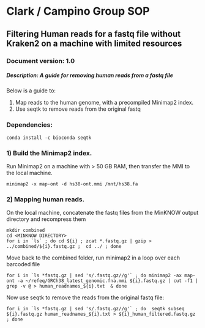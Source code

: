 # Clark / Campino Group SOP 
## Filtering Human reads for a fastq file without Kraken2 on a machine with limited resources
### Document version: 1.0
##### Description: A guide for removing human reads from a fastq file

Below is a guide to:
1) Map reads to the human genome, with a precompiled Minimap2 index.
2) Use seqtk to remove reads from the original fastq

### Dependencies:
    conda install -c bioconda seqtk


### 1) Build the Minimap2 index.

Run Minimap2 on a machine with > 50 GB RAM, then transfer the MMI to the local machine.

    minimap2 -x map-ont -d hs38-ont.mmi /mnt/hs38.fa

    
### 2) Mapping human reads.

On the local machine, concatenate  the fastq files from the MinKNOW output directory and recompress them
    
    mkdir combined
    cd <MINKNOW DIRECTORY>
    for i in `ls` ; do cd ${i} ; zcat *.fastq.gz | gzip > ../combined/${i}.fastq.gz ;  cd ../ ; done

Move back to the combined folder, run minimap2 in a loop over each barcoded file
    
    for i in `ls *fastq.gz | sed 's/.fastq.gz//g'` ; do minimap2 -ax map-ont -a ~/refeq/GRCh38_latest_genomic.fna.mmi ${i}.fastq.gz | cut -f1 | grep -v @ > human_readnames_${i}.txt  & done
    
Now use seqtk to remove the reads from the original fastq file:
    
    for i in `ls *fastq.gz | sed 's/.fastq.gz//g'` ; do  seqtk subseq ${i}.fastq.gz human_readnames_${i}.txt > ${i}_human_filtered.fastq.gz ; done
    

     

